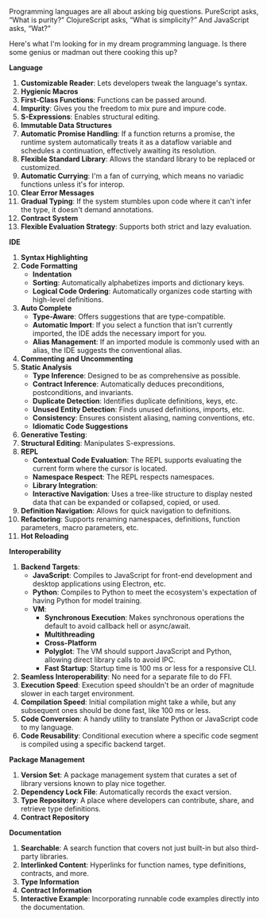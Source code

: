 Programming languages are all about asking big questions. PureScript asks, “What is purity?” ClojureScript asks, “What is simplicity?” And JavaScript asks, “Wat?”

Here's what I'm looking for in my dream programming language. Is there some genius or madman out there cooking this up?

**Language**

1. **Customizable Reader**: Lets developers tweak the language's syntax.
1. **Hygienic Macros**
1. **First-Class Functions**: Functions can be passed around.
1. **Impurity**: Gives you the freedom to mix pure and impure code.
1. **S-Expressions**: Enables structural editing.
1. **Immutable Data Structures**
1. **Automatic Promise Handling**: If a function returns a promise, the runtime system automatically treats it as a dataflow variable and schedules a continuation, effectively awaiting its resolution.
1. **Flexible Standard Library**: Allows the standard library to be replaced or customized.
1. **Automatic Currying**: I'm a fan of currying, which means no variadic functions unless it's for interop.
1. **Clear Error Messages**
1. **Gradual Typing**: If the system stumbles upon code where it can't infer the type, it doesn't demand annotations.
1. **Contract System**
1. **Flexible Evaluation Strategy**: Supports both strict and lazy evaluation.

**IDE**

1. **Syntax Highlighting**
1. **Code Formatting**
    - **Indentation**
    - **Sorting**: Automatically alphabetizes imports and dictionary keys.
    - **Logical Code Ordering**: Automatically organizes code starting with high-level definitions.
1. **Auto Complete**
    - **Type-Aware**: Offers suggestions that are type-compatible.
    - **Automatic Import**: If you select a function that isn't currently imported, the IDE adds the necessary import for you.
    - **Alias Management**: If an imported module is commonly used with an alias, the IDE suggests the conventional alias.
1. **Commenting and Uncommenting**
1. **Static Analysis**
    - **Type Inference**: Designed to be as comprehensive as possible.
    - **Contract Inference**: Automatically deduces preconditions, postconditions, and invariants.
    - **Duplicate Detection**: Identifies duplicate definitions, keys, etc.
    - **Unused Entity Detection**: Finds unused definitions, imports, etc.
    - **Consistency**: Ensures consistent aliasing, naming conventions, etc.
    - **Idiomatic Code Suggestions**
1. **Generative Testing**:
1. **Structural Editing**: Manipulates S-expressions.
1. **REPL**
    - **Contextual Code Evaluation**: The REPL supports evaluating the current form where the cursor is located.
    - **Namespace Respect**: The REPL respects namespaces.
    - **Library Integration**:
    - **Interactive Navigation**: Uses a tree-like structure to display nested data that can be expanded or collapsed, copied, or used.
1. **Definition Navigation**: Allows for quick navigation to definitions.
1. **Refactoring**: Supports renaming namespaces, definitions, function parameters, macro parameters, etc.
1. **Hot Reloading**

**Interoperability**

1. **Backend Targets**:
    - **JavaScript**: Compiles to JavaScript for front-end development and desktop applications using Electron, etc.
    - **Python**: Compiles to Python to meet the ecosystem's expectation of having Python for model training.
    - **VM**:
        - **Synchronous Execution**: Makes synchronous operations the default to avoid callback hell or async/await.
        - **Multithreading**
        - **Cross-Platform**
        - **Polyglot**: The VM should support JavaScript and Python, allowing direct library calls to avoid IPC.
        - **Fast Startup**: Startup time is 100 ms or less for a responsive CLI.
1. **Seamless Interoperability**: No need for a separate file to do FFI.
1. **Execution Speed**: Execution speed shouldn't be an order of magnitude slower in each target environment.
1. **Compilation Speed**: Initial compilation might take a while, but any subsequent ones should be done fast, like 100 ms or less.
1. **Code Conversion**: A handy utility to translate Python or JavaScript code to my language.
1. **Code Reusability**: Conditional execution where a specific code segment is compiled using a specific backend target.

**Package Management**

1. **Version Set**: A package management system that curates a set of library versions known to play nice together.
1. **Dependency Lock File**: Automatically records the exact version.
1. **Type Repository**: A place where developers can contribute, share, and retrieve type definitions.
1. **Contract Repository**

**Documentation**

1. **Searchable**: A search function that covers not just built-in but also third-party libraries.
1. **Interlinked Content**: Hyperlinks for function names, type definitions, contracts, and more.
1. **Type Information**
1. **Contract Information**
1. **Interactive Example**: Incorporating runnable code examples directly into the documentation.
